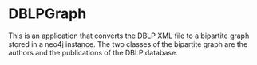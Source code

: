 # DBLPGraph

This is an application that converts the DBLP XML file to a bipartite graph stored in a neo4j instance. 
The two classes of the bipartite graph are the authors and the publications of the DBLP database.
